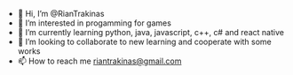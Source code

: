 - 👋 Hi, I’m @RianTrakinas
- 👀 I’m interested in progamming for games
- 🌱 I’m currently learning python, java, javascript, c++, c# and react native
- 💞️ I’m looking to collaborate to new learning and cooperate with some works
- 📫 How to reach me riantrakinas@gmail.com

<!---
RianTrakinas/RianTrakinas is a ✨ special ✨ repository because its `README.md` (this file) appears on your GitHub profile.
You can click the Preview link to take a look at your changes.
--->
